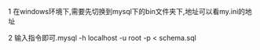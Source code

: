 1 在windows环境下,需要先切换到mysql下的bin文件夹下,地址可以看my.ini的地址

2 输入指令即可.mysql -h localhost -u root -p < schema.sql
